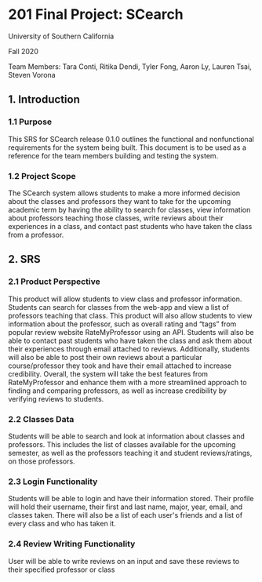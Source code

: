 # 201 Final Project: SCearch
University of Southern California

Fall 2020

Team Members:
Tara Conti, Ritika Dendi, Tyler Fong, Aaron Ly, Lauren Tsai, Steven Vorona


## 1. Introduction
### 1.1 Purpose
This SRS for SCearch release 0.1.0 outlines the functional and nonfunctional requirements for the system being built. This document is to be used as a reference for the team members building and testing the system.

### 1.2 Project Scope
The SCearch system allows students to make a more informed decision about the classes and professors they want to take for the upcoming academic term by having the ability to search for classes, view information about professors teaching those classes, write reviews about their experiences in a class, and contact past students who have taken the class from a professor.

## 2. SRS
### 2.1 Product Perspective 
This product will allow students to view class and professor information. Students can search for classes from the web-app and view a list of professors teaching that class. This product will also allow students to view information about the professor, such as overall rating and “tags” from popular review website RateMyProfessor using an API. Students will also be able to contact past students who have taken the class and ask them about their experiences through email attached to reviews. Additionally, students will also be able to post their own reviews about a particular course/professor they took and have their email attached to increase credibility. Overall, the system will take the best features from RateMyProfessor and enhance them with a more streamlined approach to finding and comparing professors, as well as increase credibility by verifying reviews to students.

### 2.2 Classes Data
Students will be able to search and look at information about classes and professors. This includes the list of classes available for the upcoming semester, as well as the professors teaching it and student reviews/ratings, on those professors.

### 2.3 Login Functionality
Students will be able to login and have their information stored. Their profile will hold their username, their first and last name, major, year, email, and classes taken. There will also be a list of each user's friends and a list of every class and who has taken it.

### 2.4 Review Writing Functionality
User will be able to write reviews on an input and save these reviews to their specified professor or class
